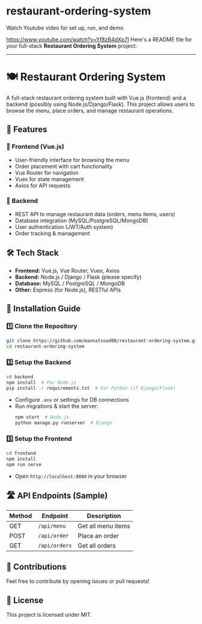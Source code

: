 # restaurant-ordering-system

Watch Youtube video for set up, run, and demo

https://www.youtube.com/watch?v=Yf8zB4dXp7I
Here's a README file for your full-stack **Restaurant Ordering System** project:  

---

# 🍽️ Restaurant Ordering System  

A full-stack restaurant ordering system built with Vue.js (frontend) and a backend (possibly using Node.js/Django/Flask). This project allows users to browse the menu, place orders, and manage restaurant operations.  

## 📌 Features  

### 🔹 Frontend (Vue.js)
- User-friendly interface for browsing the menu  
- Order placement with cart functionality  
- Vue Router for navigation  
- Vuex for state management  
- Axios for API requests  

### 🔹 Backend
- REST API to manage restaurant data (orders, menu items, users)  
- Database integration (MySQL/PostgreSQL/MongoDB)  
- User authentication (JWT/Auth system)  
- Order tracking & management  

## 🛠️ Tech Stack  
- **Frontend:** Vue.js, Vue Router, Vuex, Axios  
- **Backend:** Node.js / Django / Flask (please specify)  
- **Database:** MySQL / PostgreSQL / MongoDB  
- **Other:** Express (for Node.js), RESTful APIs  

## 🚀 Installation Guide  

### 1️⃣ Clone the Repository  
```bash
git clone https://github.com/mannatsood08/restaurant-ordering-system.git
cd restaurant-ordering-system
```

### 2️⃣ Setup the Backend  
```bash
cd backend
npm install  # For Node.js
pip install -r requirements.txt  # For Python (if Django/Flask)
```
- Configure `.env` or settings for DB connections  
- Run migrations & start the server:  
  ```bash
  npm start  # Node.js
  python manage.py runserver  # Django
  ```

### 3️⃣ Setup the Frontend  
```bash
cd frontend
npm install
npm run serve
```
- Open `http://localhost:8080` in your browser  

## 🛣️ API Endpoints (Sample)  
| Method | Endpoint           | Description          |
|--------|-------------------|----------------------|
| GET    | `/api/menu`       | Get all menu items  |
| POST   | `/api/order`      | Place an order      |
| GET    | `/api/orders`     | Get all orders      |

## 🤝 Contributions  
Feel free to contribute by opening issues or pull requests!  

## 📜 License  
This project is licensed under MIT.  
